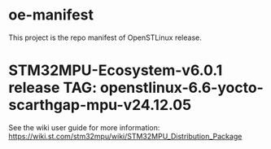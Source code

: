 # oe-manifest
This project is the repo manifest of OpenSTLinux release.
# STM32MPU-Ecosystem-v6.0.1 release TAG: openstlinux-6.6-yocto-scarthgap-mpu-v24.12.05

See the wiki user guide for more information: https://wiki.st.com/stm32mpu/wiki/STM32MPU_Distribution_Package
